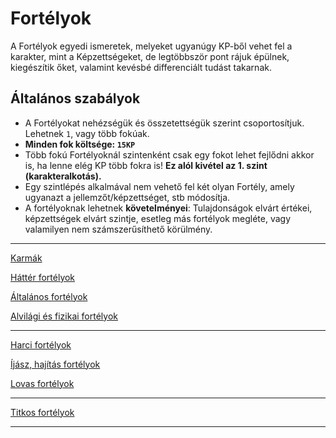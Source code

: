 # Fortélyok

A Fortélyok egyedi ismeretek, melyeket ugyanúgy KP-ből vehet fel a karakter, mint a Képzettségeket, de legtöbbször pont rájuk épülnek, kiegészítik őket, valamint kevésbé differenciált tudást takarnak.

## Általános szabályok

- A Fortélyokat nehézségük és összetettségük szerint csoportosítjuk. Lehetnek `1`, vagy több fokúak.
- **Minden fok költsége: `15KP`**
- Több fokú Fortélyoknál szintenként csak egy fokot lehet fejlődni akkor is, ha lenne elég KP több fokra is! **Ez alól kivétel az 1. szint (karakteralkotás).**
- Egy szintlépés alkalmával nem vehető fel két olyan Fortély, amely ugyanazt a jellemzőt/képzettséget, stb módosítja.
- A fortélyoknak lehetnek **követelményei**: Tulajdonságok elvárt értékei, képzettségek elvárt szintje, esetleg más fortélyok megléte, vagy valamilyen nem számszerűsíthető körülmény.

---

[Karmák](031_karmak.md)

[Háttér fortélyok](032_hatter_fortelyok.md)

[Általános fortélyok](033_altalanos_fortelyok.md)

[Alvilági és fizikai fortélyok](038_alvilagi_fizikai_fortelyok.md)

---

[Harci fortélyok](035_harci_fortelyok.md)

[Íjász, hajítás fortélyok](036_ijasz_hajitas_fortelyok.md)

[Lovas fortélyok](037_lovas_fortelyok.md)

---

[Titkos fortélyok](034_titkos_fortelyok.md)

---
